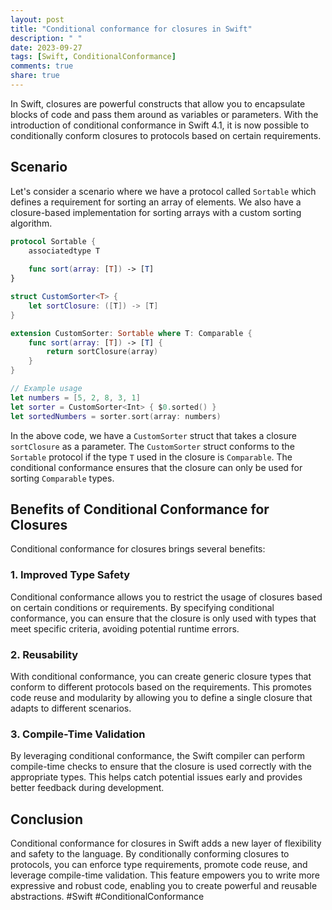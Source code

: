 ```yaml
---
layout: post
title: "Conditional conformance for closures in Swift"
description: " "
date: 2023-09-27
tags: [Swift, ConditionalConformance]
comments: true
share: true
---
```


In Swift, closures are powerful constructs that allow you to encapsulate blocks of code and pass them around as variables or parameters. With the introduction of conditional conformance in Swift 4.1, it is now possible to conditionally conform closures to protocols based on certain requirements.

## Scenario

Let's consider a scenario where we have a protocol called `Sortable` which defines a requirement for sorting an array of elements. We also have a closure-based implementation for sorting arrays with a custom sorting algorithm.

```swift
protocol Sortable {
    associatedtype T
    
    func sort(array: [T]) -> [T]
}

struct CustomSorter<T> {
    let sortClosure: ([T]) -> [T]
}

extension CustomSorter: Sortable where T: Comparable {
    func sort(array: [T]) -> [T] {
        return sortClosure(array)
    }
}

// Example usage
let numbers = [5, 2, 8, 3, 1]
let sorter = CustomSorter<Int> { $0.sorted() }
let sortedNumbers = sorter.sort(array: numbers)
```

In the above code, we have a `CustomSorter` struct that takes a closure `sortClosure` as a parameter. The `CustomSorter` struct conforms to the `Sortable` protocol if the type `T` used in the closure is `Comparable`. The conditional conformance ensures that the closure can only be used for sorting `Comparable` types.

## Benefits of Conditional Conformance for Closures

Conditional conformance for closures brings several benefits:

### 1. Improved Type Safety

Conditional conformance allows you to restrict the usage of closures based on certain conditions or requirements. By specifying conditional conformance, you can ensure that the closure is only used with types that meet specific criteria, avoiding potential runtime errors.

### 2. Reusability

With conditional conformance, you can create generic closure types that conform to different protocols based on the requirements. This promotes code reuse and modularity by allowing you to define a single closure that adapts to different scenarios.

### 3. Compile-Time Validation

By leveraging conditional conformance, the Swift compiler can perform compile-time checks to ensure that the closure is used correctly with the appropriate types. This helps catch potential issues early and provides better feedback during development.

## Conclusion

Conditional conformance for closures in Swift adds a new layer of flexibility and safety to the language. By conditionally conforming closures to protocols, you can enforce type requirements, promote code reuse, and leverage compile-time validation. This feature empowers you to write more expressive and robust code, enabling you to create powerful and reusable abstractions. #Swift #ConditionalConformance